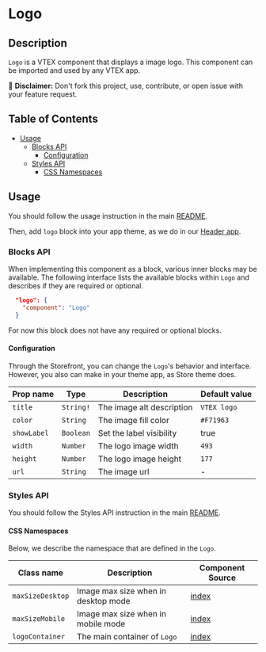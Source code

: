 # Logo

## Description

`Logo` is a VTEX component that displays a image logo.
This component can be imported and used by any VTEX app.

:loudspeaker: **Disclaimer:** Don't fork this project, use, contribute, or open issue with your feature request.

## Table of Contents
- [Usage](#usage)
  - [Blocks API](#blocks-api)
    - [Configuration](#configuration)
  - [Styles API](#styles-api)
    - [CSS Namespaces](#css-namespaces)

## Usage

You should follow the usage instruction in the main [README](/README.md#usage).

Then, add `logo` block into your app theme, as we do in our [Header app](https://github.com/vtex-apps/store-header/blob/master/store/blocks.json). 

### Blocks API

When implementing this component as a block, various inner blocks may be available. The following interface lists the available blocks within `Logo` and describes if they are required or optional.

```json
  "logo": {
    "component": "Logo"
  }
```

For now this block does not have any required or optional blocks.

#### Configuration

Through the Storefront, you can change the `Logo`'s behavior and interface. However, you also can make in your theme app, as Store theme does.

| Prop name | Type | Description | Default value |
| --------- | ---- | ----------- | ------------- |
| `title` | `String!` | The image alt description | `VTEX logo` |
| `color` | `String` | The image fill color | `#F71963` |
| `showLabel` | `Boolean` | Set the label visibility  | true |
| `width` | `Number` | The logo image width | `493` |
| `height` | `Number` | The logo image height | `177` |
| `url` | `String` | The image url | - |

### Styles API
You should follow the Styles API instruction in the main [README](/README.md#styles-api).

#### CSS Namespaces
Below, we describe the namespace that are defined in the `Logo`.

| Class name | Description | Component Source |
| ---------- | ----------- | ---------------- |
| `maxSizeDesktop` | Image max size when in desktop mode | [index](/react/components/Logo/index.js) |
| `maxSizeMobile` | Image max size when in mobile mode | [index](/react/components/Logo/index.js) |
| `logoContainer` | The main container of `Logo` | [index](/react/components/Logo/index.js) | 